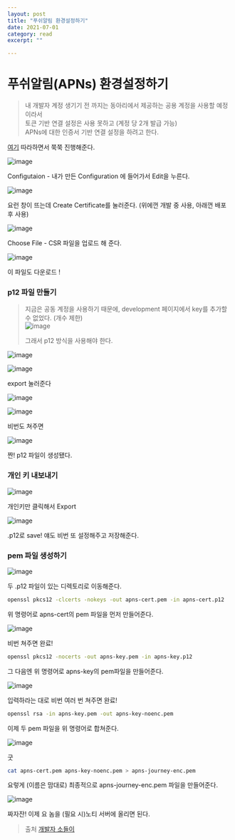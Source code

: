 ```yaml
---
layout: post
title: "푸쉬알림 환경설정하기" 
date: 2021-07-01
category: read 
excerpt: ""

---
```


# 푸쉬알림(APNs) 환경설정하기

> 내 개발자 계정 생기기 전 까지는 동아리에서 제공하는 공용 계정을 사용할 예정이라서  
> 토큰 기반 연결 설정은 사용 못하고 (계정 당 2개 발급 가능)  
> APNs에 대한 인증서 기반 연결 설정을 하려고 한다.

[여기](https://hsdev.tistory.com/entry/iOS-%EC%95%B1-%EB%B0%B0%ED%8F%AC-4-%EC%95%B1%EC%8A%A4%ED%86%A0%EC%96%B4-%EC%BB%A4%EB%84%A5%ED%8A%B8%EC%97%90-%EC%8B%A0%EA%B7%9C-%EC%95%B1-%EC%83%9D%EC%84%B1%ED%95%98%EA%B8%B0) 따라하면서 쭉쭉 진행해준다.

![image](https://user-images.githubusercontent.com/28949235/124350292-d11ee000-dc2e-11eb-95e6-1532a93c6f81.png)

Configutaion - 내가 만든 Configuration 에 들어가서 Edit을 누른다.

![image](https://user-images.githubusercontent.com/28949235/124350315-f7448000-dc2e-11eb-8323-c6682401b20d.png)

요런 창이 뜨는데 Create Certificate를 눌러준다. (위에껀 개발 중 사용, 아래껀 배포 후 사용)

![image](https://user-images.githubusercontent.com/28949235/124350329-12af8b00-dc2f-11eb-8a14-6131d12f4af4.png)

Choose File - CSR 파일을 업로드 해 준다.

![image](https://user-images.githubusercontent.com/28949235/124350339-2529c480-dc2f-11eb-9422-540b5f48b5e1.png)

이 파일도 다운로드 !



### p12 파일 만들기

> 지금은 공동 계정을 사용하기 때문에, development 페이지에서 key를 추가할 수 없었다. (개수 제한)  
> ![image](https://user-images.githubusercontent.com/28949235/124350208-3d4d1400-dc2e-11eb-90ee-dce75a023110.png)
>
> 그래서 p12 방식을 사용해야 한다.

![image](https://user-images.githubusercontent.com/28949235/124351519-d5023080-dc35-11eb-9577-d3640d0404c7.png)

![image](https://user-images.githubusercontent.com/28949235/124351581-2d393280-dc36-11eb-898d-3b21b4c1c97f.png)

export 눌러준다

![image](https://user-images.githubusercontent.com/28949235/124351659-a173d600-dc36-11eb-8ffd-43b776c57f1b.png)



![image](https://user-images.githubusercontent.com/28949235/124351676-b2244c00-dc36-11eb-82eb-2567bae445c3.png)

비번도 쳐주면

![image](https://user-images.githubusercontent.com/28949235/124351697-d4b66500-dc36-11eb-9c63-f7c22068fcba.png)

짠! p12 파일이 생성됐다.

### 개인 키 내보내기

![image](https://user-images.githubusercontent.com/28949235/124351725-062f3080-dc37-11eb-8546-86956f3508d0.png)

개인키만 클릭해서 Export

![image](https://user-images.githubusercontent.com/28949235/124351737-19da9700-dc37-11eb-88d5-efd5454b243b.png)

.p12로 save! 얘도 비번 또 설정해주고 저장해준다.

### pem 파일 생성하기

![image](https://user-images.githubusercontent.com/28949235/124351776-47bfdb80-dc37-11eb-815d-d94fe9b9b57a.png)

두 .p12 파일이 있는 디렉토리로 이동해준다.

```bash
openssl pkcs12 -clcerts -nokeys -out apns-cert.pem -in apns-cert.p12
```

위 명령어로 apns-cert의 pem 파일을 먼저 만들어준다.

![image](https://user-images.githubusercontent.com/28949235/124351804-6de57b80-dc37-11eb-85aa-b24b13102f01.png)

비번 쳐주면 완료!

```bash
openssl pkcs12 -nocerts -out apns-key.pem -in apns-key.p12
```

그 다음엔 위 명령어로 apns-key의 pem파일을 만들어준다.

![image](https://user-images.githubusercontent.com/28949235/124351827-8fdefe00-dc37-11eb-8b99-636118b260a7.png)

입력하라는 대로 비번 여러 번 쳐주면 완료!

```bash
openssl rsa -in apns-key.pem -out apns-key-noenc.pem
```

이제 두 pem 파일을 위 명령어로 합쳐준다.

![image](https://user-images.githubusercontent.com/28949235/124351845-abe29f80-dc37-11eb-949d-a7e0ac90ce83.png)

굿

```bash
cat apns-cert.pem apns-key-noenc.pem > apns-journey-enc.pem
```

요렇게 (이름은 맘대로) 최종적으로 apns-journey-enc.pem 파일을 만들어준다.

![image](https://user-images.githubusercontent.com/28949235/124351871-d92f4d80-dc37-11eb-9d3d-59ae8fdebd07.png)

짜자잔! 이제 요 놈을 (필요 시)노티 서버에 올리면 된다.



> 출처 [개발자 소들이](https://babbab2.tistory.com/)

